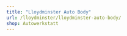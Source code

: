 ```yaml
---
title: "Lloydminster Auto Body"
url: /lloydminster/lloydminster-auto-body/
shop: Autowerkstatt
---
```

